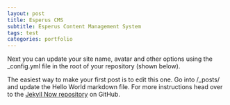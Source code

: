 ```yaml
---
layout: post
title: Esperus CMS
subtitle: Esperus Content Management System
tags: test
categories: portfolio
---
```


Next you can update your site name, avatar and other options using the _config.yml file in the root of your repository (shown below).

The easiest way to make your first post is to edit this one. Go into /_posts/ and update the Hello World markdown file. For more instructions head over to the [Jekyll Now repository](https://github.com/barryclark/jekyll-now) on GitHub.

